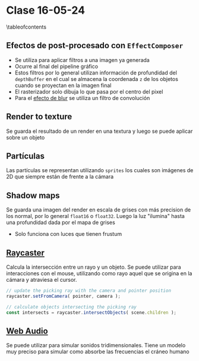 # Clase 16-05-24

\tableofcontents

## Efectos de post-procesado con `EffectComposer`

* Se utiliza para aplicar filtros a una imagen ya generada
* Ocurre al final del pipeline gráfico
* Estos filtros por lo general utilizan información de profundidad del
  `depthBuffer` en el cual se almacena la coordenada `z` de los objetos cuando
  se proyectan en la imagen final
* El rasterizador solo dibuja lo que pasa por el centro del pixel
* Para el [efecto de blur](https://threejs.org/examples/?q=post#webgl_postprocessing_unreal_bloom)
  se utiliza un filtro de convolución

## Render to texture

Se guarda el resultado de un render en una textura y luego se puede aplicar
sobre un objeto

## Partículas

Las partículas se representan utilizando `sprites` los cuales son imágenes de 2D
que siempre están de frente a la cámara

## Shadow maps

Se guarda una imagen del render en escala de grises con más precision de los
normal, por lo general `float16` o `float32`. Luego la luz "ilumina" hasta una
profundidad dada por el mapa de grises

* Solo funciona con luces que tienen frustum

## [Raycaster](https://threejs.org/docs/index.html?q=raycaster#api/en/core/Raycaster)

Calcula la intersección entre un rayo y un objeto. Se puede utilizar para
interacciones con el mouse, utilizando como rayo aquel que se origina en la
cámara y atraviesa el cursor.

```js
// update the picking ray with the camera and pointer position
raycaster.setFromCamera( pointer, camera );

// calculate objects intersecting the picking ray
const intersects = raycaster.intersectObjects( scene.children );
```

## [Web Audio](https://developer.mozilla.org/en-US/docs/Web/API/Web_Audio_API)

Se puede utilizar para simular sonidos tridimensionales. Tiene un modelo muy
preciso para simular como absorbe las frecuencias el cráneo humano
